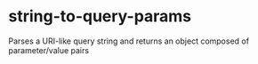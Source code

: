 # string-to-query-params
Parses a URI-like query string and returns an object composed of parameter/value pairs
